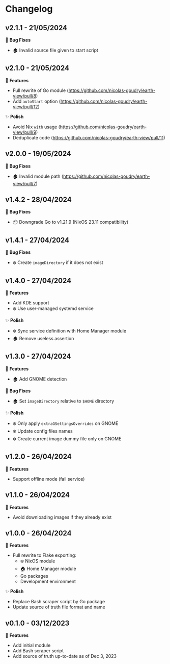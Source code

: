 # Changelog

## v2.1.1 - 21/05/2024

🐞 **Bug Fixes**

- 🏠 Invalid source file given to start script

## v2.1.0 - 21/05/2024

🚀 **Features**

- Full rewrite of Go module (https://github.com/nicolas-goudry/earth-view/pull/8)
- Add `autoStart` option (https://github.com/nicolas-goudry/earth-view/pull/12)

✨ **Polish**

- Avoid Nix `with` usage (https://github.com/nicolas-goudry/earth-view/pull/9)
- Deduplicate code (https://github.com/nicolas-goudry/earth-view/pull/11)

## v2.0.0 - 19/05/2024

🐞 **Bug Fixes**

- 🏠 Invalid module path (https://github.com/nicolas-goudry/earth-view/pull/7)

## v1.4.2 - 28/04/2024

🐞 **Bug Fixes**

- 📦 Downgrade Go to v1.21.9 (NixOS 23.11 compatibility)

## v1.4.1 - 27/04/2024

🐞 **Bug Fixes**

- ❄️ Create `imageDirectory` if it does not exist

## v1.4.0 - 27/04/2024

🚀 **Features**

- Add KDE support
- ❄️ Use user-managed systemd service

✨ **Polish**

- ❄️ Sync service definition with Home Manager module
- 🏠 Remove useless assertion

## v1.3.0 - 27/04/2024

🚀 **Features**

- 🏠 Add GNOME detection

🐞 **Bug Fixes**

- 🏠 Set `imageDirectory` relative to `$HOME` directory

✨ **Polish**

- ❄️ Only apply `extraGSettingsOverrides` on GNOME
- ❄️ Update config files names
- ❄️ Create current image dummy file only on GNOME

## v1.2.0 - 26/04/2024

🚀 **Features**

- Support offline mode (fail service)

## v1.1.0 - 26/04/2024

🚀 **Features**

- Avoid downloading images if they already exist

## v1.0.0 - 26/04/2024

🚀 **Features**

- Full rewrite to Flake exporting:
  - ❄️ NixOS module
  - 🏠 Home Manager module
  - Go packages
  - Development environment

✨ **Polish**

- Replace Bash scraper script by Go package
- Update source of truth file format and name

## v0.1.0 - 03/12/2023

🚀 **Features**

- Add initial module
- Add Bash scraper script
- Add source of truth up-to-date as of Dec 3, 2023

